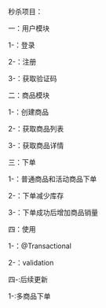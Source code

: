 秒杀项目：

一：用户模块

  1-：登录
  
  2-：注册
  
  3-：获取验证码
  
二：商品模块

  1-：创建商品
  
  2-：获取商品列表
  
  3-：获取商品详情
  
三：下单

  1-：普通商品和活动商品下单
  
  2-：下单减少库存
  
  3-：下单成功后增加商品销量
  
四：使用

  1-：@Transactional
  
  2-：validation
  
  
四-:后续更新
  
  1-:多商品下单
    
  